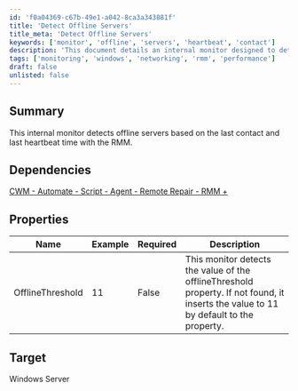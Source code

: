 ```yaml
---
id: 'f0a04369-c67b-49e1-a042-8ca3a343881f'
title: 'Detect Offline Servers'
title_meta: 'Detect Offline Servers'
keywords: ['monitor', 'offline', 'servers', 'heartbeat', 'contact']
description: 'This document details an internal monitor designed to detect offline servers based on their last contact and heartbeat time with the RMM. It includes information on dependencies, properties, and target systems.'
tags: ['monitoring', 'windows', 'networking', 'rmm', 'performance']
draft: false
unlisted: false
---
```

## Summary

This internal monitor detects offline servers based on the last contact and last heartbeat time with the RMM.

## Dependencies

[CWM - Automate - Script - Agent - Remote Repair - RMM +](https://proval.itglue.com/DOC-5078775-12439587)

## Properties

| Name            | Example | Required | Description                                                                                                                                               |
|-----------------|---------|----------|-----------------------------------------------------------------------------------------------------------------------------------------------------------|
| OfflineThreshold | 11      | False    | This monitor detects the value of the offlineThreshold property. If not found, it inserts the value to 11 by default to the property.                     |

## Target

Windows Server







